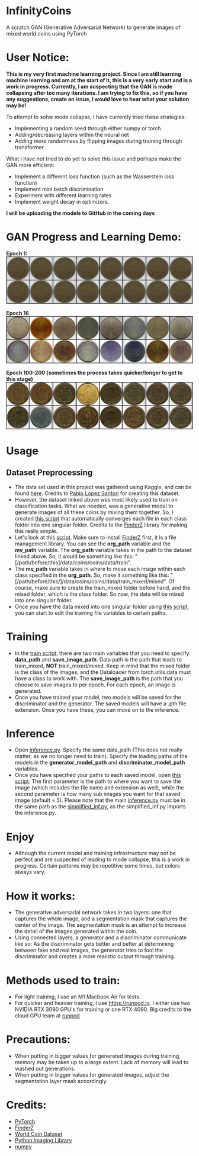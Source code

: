# InfinityCoins
 A scratch GAN (Generative Adversarial Network) to generate images of mixed world coins using PyTorch


# User Notice:

 **This is my very first machine learning project. Since I am still learning machine learning and am at the start of it, this is a very early start and is a work in progress. Currently, I am suspecting that the GAN is mode collapsing after too many iterations. I am trying to fix this, so if you have any suggestions, create an issue, I would love to hear what your solution may be!**

 To attempt to solve mode collapse, I have currently tried these strategies:
 - Implementing a random seed through either numpy or torch.
 - Adding/decreasing layers within the neural net
 - Adding more randomness by flipping images during training through transformer
 
 What I have not tried to do yet to solve this issue and perhaps make the GAN more efficient:
 - Implement a different loss function (such as the Wasserstein loss function)
 - Implement mini batch discrimination
 - Experiment with different learning rates
 - Implement weight decay in optimizers.

**I will be uploading the models to GitHub in the coming days**

# GAN Progress and Learning Demo:

**Epoch 1:**
![epoch_1](https://github.com/PatzEdi/InfinityCoins/blob/main/assets/gan_images_epoch_1.png?raw=true)

**Epoch 16**
![epoch_16](https://github.com/PatzEdi/InfinityCoins/blob/main/assets/gan_images_epoch_16.png?raw=true)

**Epoch 100-200 (sometimes the process takes quicker/longer to get to this stage)**
![epoch_Final](https://github.com/PatzEdi/InfinityCoins/blob/main/assets/generated_image.png?raw=true)

# Usage

 ## Dataset Preprocessing
 - The data set used in this project was gathered using Kaggle, and can be found [here](https://www.kaggle.com/datasets/wanderdust/coin-images). Credits to [Pablo Lopez Santori](https://www.kaggle.com/wanderdust) for creating this dataset.
 - However, the dataset linked above was most likely used to train on classification tasks. What we needed, was a generative model to generate images of all these coins by mixing them together. So, I created [this script](/data_mixer.py) that automatically converges each file in each class folder into one singular folder. Credits to the [FinderZ](https://github.com/PatzEdi/FinderZ) library for making this really simple.
 - Let's look at this [script](/data_mixer.py). Make sure to install [FinderZ](https://github.com/PatzEdi/FinderZ) first, it is a file management library. You can see the **org_path** variable and the **mv_path** variable. The **org_path** variable takes in the path to the dataset linked above. So, it would be something like this: "[/path/before/this]/data/coins/coins/data/train". 
 - The **mv_path** variable takes in where to move each image within each class specified in the **org_path**. So, make it something like this: "[/path/before/this/]/data/coins/coins/data/train_mixed/mixed". Of course, make sure to create the train_mixed folder before hand, and the mixed folder, which is the class folder. So now, the data will be mixed into one singular folder.
 - Once you have the data mixed into one singular folder using [this script](/data_mixer.py), you can start to edit the training file variables to certain paths.

 # Training
 - In the [train script](/src/train/train.py), there are two main variables that you need to specify: **data_path** and **save_image_path**. Data path is the path that leads to train_mixed, **NOT** train_mixed/mixed. Keep in mind that the mixed folder is the class of the images, and the Dataloader from torch.utils.data must have a class to work with. The **save_image_path** is the path that you choose to save images to per epoch. For each epoch, an image is generated.
 - Once you have trained your model, two models will be saved for the discriminator and the generator. The saved models will have a .pth file extension. Once you have these, you can move on to the inference.
 
 # Inference
 - Open [inference.py](/src/inference/inference.py). Specify the same data_path (This does not really matter, as we no longer need to train). Specify the loading paths of the models in the **generator_model_path** and **discriminator_model_path** variables. 
 - Once you have specified your paths to each saved model, open [this script](/src/inference/simplified_inf.py). The first parameter is the path to where you want to save the image (which includes the file name and extension as well), while the second parameter is how many sub images you want for that saved image (default = 5). Please note that the main [inference.py](/src/inference/inference.py) must be in the same path as the [simplified_inf.py](/src/inference/simplified_inf.py), as the simplified_inf.py imports the inference.py.

# Enjoy
- Although the current model and training infrastructure may not be perfect and are suspected of leading to mode collapse, this is a work in progress. Certain patterns may be repetitive some times, but colors always vary. 

# How it works:
- The generative adversarial network takes in two layers: one that captures the whole image, and a segmentation mask that captures the center of the image. The segmentation mask is an attempt to increase the detail of the images generated within the coin.
- Using connected layers, a generator and a discriminator communicate like so: As the discriminator gets better and better at determining between fake and real images, the generator tries to fool the discriminator and creates a more realistic output through training.

# Methods used to train:
- For light training, I use an M1 Macbook Air for tests.
- For quicker and heavier training, I use https://runpod.io. I either use two NVIDIA RTX 3090 GPU's for training or one RTX 4090. Big credits to the cloud GPU team at [runpod](https://runpod.io)

# Precautions:
- When putting in bigger values for generated images during training, memory may be taken up to a large extent. Lack of memory will lead to washed out generations.
- When putting in bigger values for generated images, adjust the segmentation layer mask accordingly.

# Credits:
- [PyTorch](https://pytorch.org/)
- [FinderZ](https://github.com/PatzEdi/FinderZ)
- [World Coin Dataset](https://www.kaggle.com/datasets/wanderdust/coin-images)
- [Python Imaging Library](https://pypi.org/project/Pillow/)
- [numpy](https://numpy.org)
